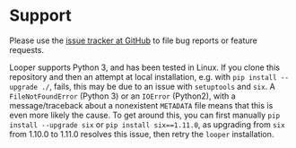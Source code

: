 # Support

Please use the [issue tracker at GitHub](https://github.com/pepkit/looper/issues) to file bug reports or feature requests.

Looper supports Python 3, and has been tested in Linux. If you clone this repository and then an attempt at local installation, e.g. with `pip install --upgrade ./`, fails, this may be due to an issue with `setuptools` and `six`. A `FileNotFoundError` (Python 3) or an `IOError` (Python2), with a message/traceback about a nonexistent `METADATA` file means that this is even more likely the cause. To get around this, you can first manually `pip install --upgrade six` or `pip install six==1.11.0`, as upgrading from `six` from 1.10.0 to 1.11.0 resolves this issue, then retry the `looper` installation.

